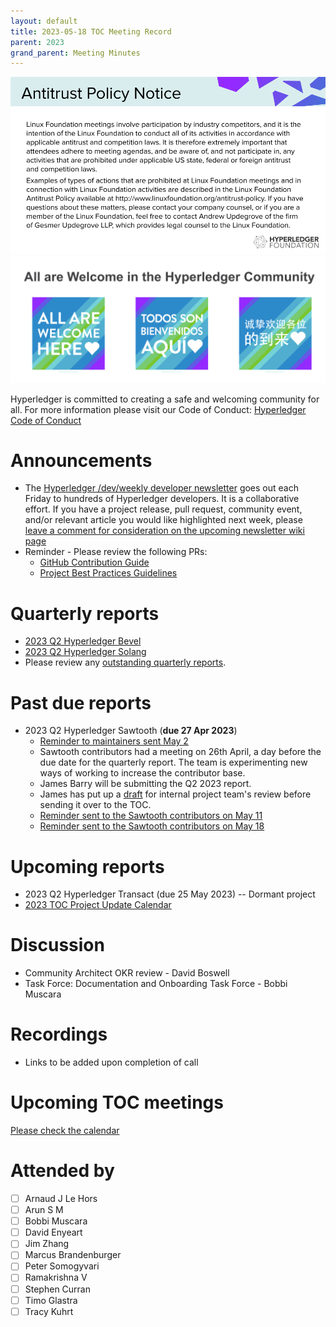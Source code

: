 ```yaml
---
layout: default
title: 2023-05-18 TOC Meeting Record
parent: 2023
grand_parent: Meeting Minutes
---
```


![Antitrust Policy Notice](../images/antitrust-policy-notice.png "Antitrust Policy Notice")
![All are Welcome in the Hyperledger Community](../images/all-are-welcome.png "All are Welcome in the Hyperledger Community")

Hyperledger is committed to creating a safe and welcoming community for all. For more information please visit our Code of Conduct: [Hyperledger Code of Conduct](https://toc.hyperledger.org/governing-documents/code-of-conduct.html)

# Announcements
* The [Hyperledger /dev/weekly developer newsletter](https://wiki.hyperledger.org/pages/viewpage.action?pageId=39618905) goes out each Friday to hundreds of Hyperledger developers. It is a collaborative effort. If you have a project release, pull request, community event, and/or relevant article you would like highlighted next week, please [leave a comment for consideration on the upcoming newsletter wiki page](https://wiki.hyperledger.org/display/DR/2023)
* Reminder - Please review the following PRs:
    * [GitHub Contribution Guide](https://github.com/hyperledger/toc/pull/112)
    * [Project Best Practices Guidelines](https://github.com/hyperledger/toc/pull/111)

# Quarterly reports
* [2023 Q2 Hyperledger Bevel](https://github.com/hyperledger/toc/pull/115)
* [2023 Q2 Hyperledger Solang](https://github.com/hyperledger/toc/pull/114)
* Please review any [outstanding quarterly reports](https://github.com/hyperledger/toc/pulls?q=is%3Apr+is%3Aopen+label%3Aquarterly-report+user-review-requested%3A%40me).

# Past due reports
* 2023 Q2 Hyperledger Sawtooth (**due 27 Apr 2023**)
    * [Reminder to maintainers sent May 2](https://discord.com/channels/905194001349627914/941417089779007488/1102952066231586836)
    * Sawtooth contributors had a meeting on 26th April, a day before the due date for the quarterly report. The team is experimenting new ways of working to increase the contributor base.
    * James Barry will be submitting the Q2 2023 report.
    * James has put up a [draft](https://docs.google.com/document/d/1EvbqBNg9bsRnSHpDRIosKbERtWiTkKhllaFLW0xDQ4w/edit?usp=sharing) for internal project team's review before sending it over to the TOC.
    * [Reminder sent to the Sawtooth contributors on May 11](https://discord.com/channels/905194001349627914/941417089779007488/1106221749646925886)
    * [Reminder sent to the Sawtooth contributors on May 18](https://discord.com/channels/905194001349627914/941417089779007488/1108757482614030376)

# Upcoming reports
* 2023 Q2 Hyperledger Transact (due 25 May 2023) -- Dormant project
* [2023 TOC Project Update Calendar](../../project-reports/2023/2023-updates.md)

# Discussion
* Community Architect OKR review - David Boswell
* Task Force: Documentation and Onboarding Task Force - Bobbi Muscara

# Recordings
* Links to be added upon completion of call

# Upcoming TOC meetings
[Please check the calendar](https://lists.hyperledger.org/g/toc/calendar)

# Attended by
* [ ] Arnaud J Le Hors
* [ ] Arun S M
* [ ] Bobbi Muscara
* [ ] David Enyeart
* [ ] Jim Zhang
* [ ] Marcus Brandenburger
* [ ] Peter Somogyvari
* [ ] Ramakrishna V
* [ ] Stephen Curran
* [ ] Timo Glastra
* [ ] Tracy Kuhrt

